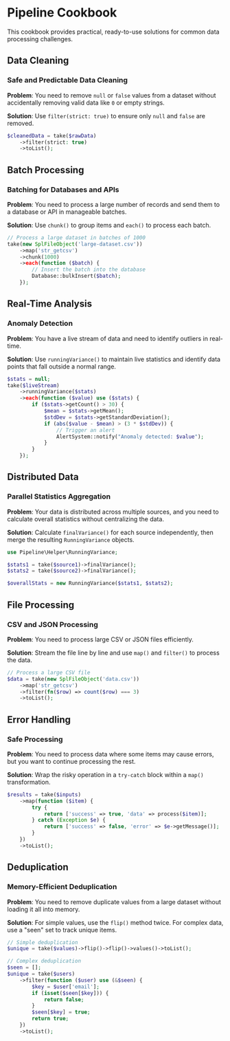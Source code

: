 # Pipeline Cookbook

This cookbook provides practical, ready-to-use solutions for common data processing challenges.

## Data Cleaning

### Safe and Predictable Data Cleaning

**Problem**: You need to remove `null` or `false` values from a dataset without accidentally removing valid data like `0` or empty strings.

**Solution**: Use `filter(strict: true)` to ensure only `null` and `false` are removed.

```php
$cleanedData = take($rawData)
    ->filter(strict: true)
    ->toList();
```

## Batch Processing

### Batching for Databases and APIs

**Problem**: You need to process a large number of records and send them to a database or API in manageable batches.

**Solution**: Use `chunk()` to group items and `each()` to process each batch.

```php
// Process a large dataset in batches of 1000
take(new SplFileObject('large-dataset.csv'))
    ->map('str_getcsv')
    ->chunk(1000)
    ->each(function ($batch) {
        // Insert the batch into the database
        Database::bulkInsert($batch);
    });
```

## Real-Time Analysis

### Anomaly Detection

**Problem**: You have a live stream of data and need to identify outliers in real-time.

**Solution**: Use `runningVariance()` to maintain live statistics and identify data points that fall outside a normal range.

```php
$stats = null;
take($liveStream)
    ->runningVariance($stats)
    ->each(function ($value) use ($stats) {
        if ($stats->getCount() > 30) {
            $mean = $stats->getMean();
            $stdDev = $stats->getStandardDeviation();
            if (abs($value - $mean) > (3 * $stdDev)) {
                // Trigger an alert
                AlertSystem::notify("Anomaly detected: $value");
            }
        }
    });
```

## Distributed Data

### Parallel Statistics Aggregation

**Problem**: Your data is distributed across multiple sources, and you need to calculate overall statistics without centralizing the data.

**Solution**: Calculate `finalVariance()` for each source independently, then merge the resulting `RunningVariance` objects.

```php
use Pipeline\Helper\RunningVariance;

$stats1 = take($source1)->finalVariance();
$stats2 = take($source2)->finalVariance();

$overallStats = new RunningVariance($stats1, $stats2);
```

## File Processing

### CSV and JSON Processing

**Problem**: You need to process large CSV or JSON files efficiently.

**Solution**: Stream the file line by line and use `map()` and `filter()` to process the data.

```php
// Process a large CSV file
$data = take(new SplFileObject('data.csv'))
    ->map('str_getcsv')
    ->filter(fn($row) => count($row) === 3)
    ->toList();
```

## Error Handling

### Safe Processing

**Problem**: You need to process data where some items may cause errors, but you want to continue processing the rest.

**Solution**: Wrap the risky operation in a `try-catch` block within a `map()` transformation.

```php
$results = take($inputs)
    ->map(function ($item) {
        try {
            return ['success' => true, 'data' => process($item)];
        } catch (Exception $e) {
            return ['success' => false, 'error' => $e->getMessage()];
        }
    })
    ->toList();
```

## Deduplication

### Memory-Efficient Deduplication

**Problem**: You need to remove duplicate values from a large dataset without loading it all into memory.

**Solution**: For simple values, use the `flip()` method twice. For complex data, use a "seen" set to track unique items.

```php
// Simple deduplication
$unique = take($values)->flip()->flip()->values()->toList();

// Complex deduplication
$seen = [];
$unique = take($users)
    ->filter(function ($user) use (&$seen) {
        $key = $user['email'];
        if (isset($seen[$key])) {
            return false;
        }
        $seen[$key] = true;
        return true;
    })
    ->toList();
```